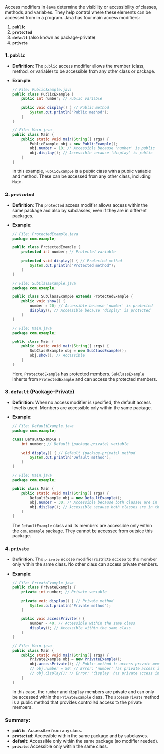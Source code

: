 Access modifiers in Java determine the visibility or accessibility of classes, methods, and variables. They help control where these elements can be accessed from in a program. Java has four main access modifiers:

1. **`public`**
2. **`protected`**
3. **`default`** (also known as package-private)
4. **`private`**

### 1. `public`

- **Definition**: The `public` access modifier allows the member (class, method, or variable) to be accessible from any other class or package.

- **Example**:
  
  ```java
  // File: PublicExample.java
  public class PublicExample {
      public int number; // Public variable

      public void display() { // Public method
          System.out.println("Public method");
      }
  }

  // File: Main.java
  public class Main {
      public static void main(String[] args) {
          PublicExample obj = new PublicExample();
          obj.number = 10; // Accessible because 'number' is public
          obj.display(); // Accessible because 'display' is public
      }
  }
  ```

  In this example, `PublicExample` is a public class with a public variable and method. These can be accessed from any other class, including `Main`.

### 2. `protected`

- **Definition**: The `protected` access modifier allows access within the same package and also by subclasses, even if they are in different packages.

- **Example**:
  
  ```java
  // File: ProtectedExample.java
  package com.example;

  public class ProtectedExample {
      protected int number; // Protected variable

      protected void display() { // Protected method
          System.out.println("Protected method");
      }
  }
  
  // File: SubClassExample.java
  package com.example;

  public class SubClassExample extends ProtectedExample {
      public void show() {
          number = 20; // Accessible because 'number' is protected
          display(); // Accessible because 'display' is protected
      }
  }

  // File: Main.java
  package com.example;

  public class Main {
      public static void main(String[] args) {
          SubClassExample obj = new SubClassExample();
          obj.show(); // Accessible
      }
  }
  ```

  Here, `ProtectedExample` has protected members. `SubClassExample` inherits from `ProtectedExample` and can access the protected members.

### 3. `default` (Package-Private)

- **Definition**: When no access modifier is specified, the default access level is used. Members are accessible only within the same package.

- **Example**:
  
  ```java
  // File: DefaultExample.java
  package com.example;

  class DefaultExample {
      int number; // Default (package-private) variable

      void display() { // Default (package-private) method
          System.out.println("Default method");
      }
  }

  // File: Main.java
  package com.example;

  public class Main {
      public static void main(String[] args) {
          DefaultExample obj = new DefaultExample();
          obj.number = 30; // Accessible because both classes are in the same package
          obj.display(); // Accessible because both classes are in the same package
      }
  }
  ```

  The `DefaultExample` class and its members are accessible only within the `com.example` package. They cannot be accessed from outside this package.

### 4. `private`

- **Definition**: The `private` access modifier restricts access to the member only within the same class. No other class can access private members.

- **Example**:
  
  ```java
  // File: PrivateExample.java
  public class PrivateExample {
      private int number; // Private variable

      private void display() { // Private method
          System.out.println("Private method");
      }

      public void accessPrivate() {
          number = 40; // Accessible within the same class
          display(); // Accessible within the same class
      }
  }

  // File: Main.java
  public class Main {
      public static void main(String[] args) {
          PrivateExample obj = new PrivateExample();
          obj.accessPrivate(); // Public method to access private members
          // obj.number = 50; // Error: 'number' has private access in 'PrivateExample'
          // obj.display(); // Error: 'display' has private access in 'PrivateExample'
      }
  }
  ```

  In this case, the `number` and `display` members are private and can only be accessed within the `PrivateExample` class. The `accessPrivate` method is a public method that provides controlled access to the private members.

### Summary:

- **`public`**: Accessible from any class.
- **`protected`**: Accessible within the same package and by subclasses.
- **default**: Accessible only within the same package (no modifier needed).
- **`private`**: Accessible only within the same class.
